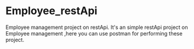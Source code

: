 # Employee_restApi
Employee management project on restApi.
It's an simple restApi project on Employee management ,here you can use postman for performing these project.
